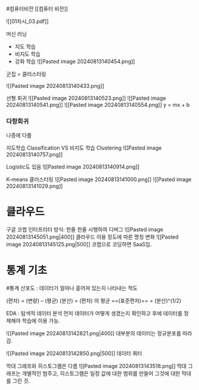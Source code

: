 #컴퓨터비전 
[[컴퓨터 비전]]

![[01차시_03.pdf]]

머신 러닝
- 지도 학습
- 비지도 학습
- 강화 학습
![[Pasted image 20240813140454.png]]

군집 = 클러스터링


![[Pasted image 20240813140433.png]]

선형 회귀
![[Pasted image 20240813140523.png]]
![[Pasted image 20240813140541.png]]
![[Pasted image 20240813140554.png]]
y = mx + b

### 다항회귀
나증에 다룸

지도학습 Classification VS 비지도 학습 Clustering
![[Pasted image 20240813140757.png]]

Logistic도 있음
![[Pasted image 20240813140914.png]]

K-means 클러스터링
![[Pasted image 20240813141000.png]]
![[Pasted image 20240813141029.png]]

# 클라우드
구글 코랩
인터프리터 방식: 한줄 한줄 시행하여 디버그
![[Pasted image 20240813145051.png|400]]
클라우드 이용 정도에 따른 명칭 변화
![[Pasted image 20240813145125.png|500]]
코랩으로 코딩하면 SaaS임.
# 통계 기초
#통계
산포도 : 데이터가 얼마나 흩어져 있는지 나타내는 척도

(편차) = (변량) – (평균)
(분산) = (편차) 의 평균
==(표준편차)== = (분산)^(1/2)

EDA : 탐색적 데이터 분석
먼저 데이터가 어떻게 생겼는지 확인하고
후에 데이터를 정제해야 학습에 이용 가능.

![[Pasted image 20240813142821.png|400]]
대부분의 데이터는 정규분포를 따라감.

![[Pasted image 20240813142850.png|500]]
데이터 쿼터

막대 그래프와 히스토그램은 다름
![[Pasted image 20240813143518.png]]
막대 그래프는 개별적인 범주고, 
히스토그램은 일정 값에 대한 범위를 만들어 그것에 대한 막대를 그린 것.



